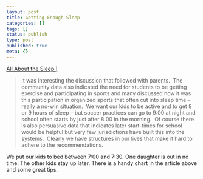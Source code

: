 ```yaml
---
layout: post
title: Getting Enough Sleep
categories: []
tags: []
status: publish
type: post
published: true
meta: {}
---
```


[All About the Sleep |](http://cultureofyes.ca/2015/12/04/all-about-the-sleep/)


>It was interesting the discussion that followed with parents.  The community data also indicated the need for students to be getting exercise and participating in sports and many discussed how it was this participation in organized sports that often cut into sleep time – really a no-win situation.  We want our kids to be active and to get 8 or 9 hours of sleep – but soccer practices can go to 9:00 at night and school often starts by just after 8:00 in the morning.  Of course there is also persuasive data that indicates later start-times for school would be helpful but very few jurisdictions have built this into the systems.  Clearly we have structures in our lives that make it hard to adhere to the recommendations.



We put our kids to bed between 7:00 and 7:30. One daughter is out in no time. The other kids stay up later. There is a handy chart in the article above and some great tips.
